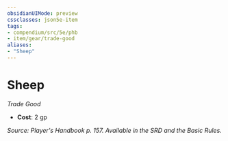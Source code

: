 ```yaml
---
obsidianUIMode: preview
cssclasses: json5e-item
tags:
- compendium/src/5e/phb
- item/gear/trade-good
aliases: 
- "Sheep"
---
```

# Sheep
*Trade Good*  

- **Cost**: 2 gp

*Source: Player's Handbook p. 157. Available in the SRD and the Basic Rules.*
